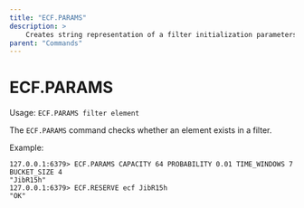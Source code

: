```yaml
---
title: "ECF.PARAMS"
description: >
    Creates string representation of a filter initialization parameters.
parent: "Commands"
---
```


# ECF.PARAMS

Usage: `ECF.PARAMS filter element`

The `ECF.PARAMS` command checks whether an element exists in a filter.

Example:
```
127.0.0.1:6379> ECF.PARAMS CAPACITY 64 PROBABILITY 0.01 TIME_WINDOWS 7 BUCKET_SIZE 4
"JibR15h"
127.0.0.1:6379> ECF.RESERVE ecf JibR15h
"OK"
```